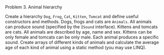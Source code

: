 Problem 3. Animal hierarchy

Create a hierarchy `Dog`, `Frog`, `Cat`, `Kitten`, `Tomcat` and define useful constructors and methods. 
Dogs, frogs and cats are `Animals`. 
All animals can produce sound (specified by the `ISound` interface). 
Kittens and tomcats are cats. 
All animals are described by age, name and sex. 
Kittens can be only female and tomcats can be only male. 
Each animal produces a specific sound.
Create arrays of different kinds of animals and calculate the average age of each kind of animal 
	using a static method (you may use LINQ).